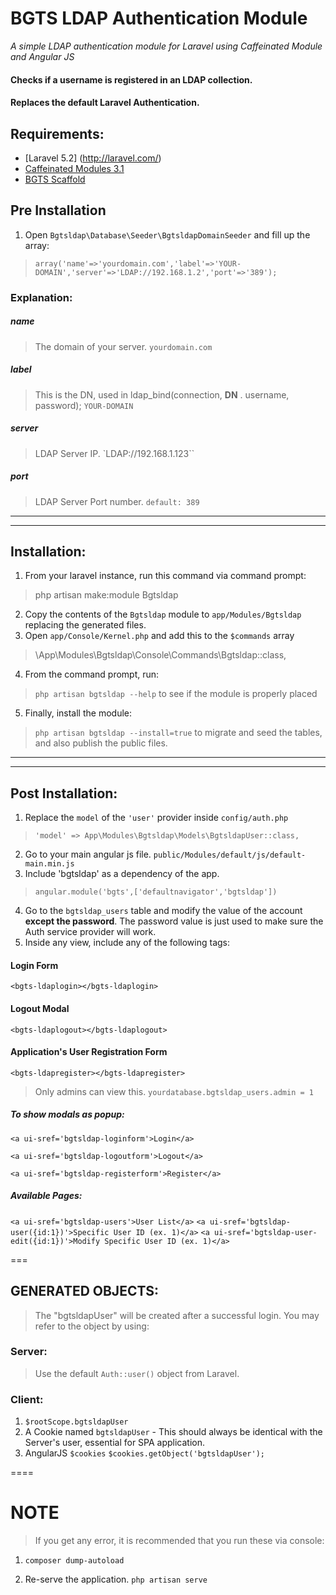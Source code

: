 # BGTS LDAP Authentication Module
_A simple LDAP authentication module for Laravel using Caffeinated Module and Angular JS_
#### Checks if a username is registered in an LDAP collection.
#### Replaces the default Laravel Authentication.

## Requirements:
* [Laravel 5.2] (http://laravel.com/)
* [Caffeinated Modules 3.1](https://github.com/caffeinated/modules)
* [BGTS Scaffold](https://github.com/Jaronloch2/BGTS-Scaffold)

## Pre Installation
1. Open `Bgtsldap\Database\Seeder\BgtsldapDomainSeeder` and fill up the array:
> `array('name'=>'yourdomain.com','label'=>'YOUR-DOMAIN','server'=>'LDAP://192.168.1.2','port'=>'389');`

### Explanation:

##### name
> The domain of your server. `yourdomain.com`
##### label
> This is the DN, used in ldap_bind(connection, **DN** . username, password); `YOUR-DOMAIN`
##### server
> LDAP Server IP. `LDAP://192.168.1.123``
##### port
> LDAP Server Port number. `default: 389`
>
***
***

## Installation:
1. From your laravel instance, run this command via command prompt:

> php artisan make:module Bgtsldap

2. Copy the contents of the `Bgtsldap` module to `app/Modules/Bgtsldap` replacing the generated files.
3. Open `app/Console/Kernel.php` and add this to the `$commands` array

> \App\Modules\Bgtsldap\Console\Commands\Bgtsldap::class,

4. From the command prompt, run:

> `php artisan bgtsldap --help` to see if the module is properly placed

5. Finally, install the module:

> `php artisan bgtsldap --install=true` to migrate and seed the tables, and also publish the public files.

***
***

## Post Installation:
1. Replace the `model` of the `'user'` provider inside `config/auth.php`
> `'model' => App\Modules\Bgtsldap\Models\BgtsldapUser::class,`
2. Go to your main angular js file. `public/Modules/default/js/default-main.min.js`
3. Include 'bgtsldap' as a dependency of the app.
> `angular.module('bgts',['defaultnavigator','bgtsldap'])`
4. Go to the `bgtsldap_users` table and modify the value of the account **except the password**. The password value is just used to make sure the Auth service provider will work.
5. Inside any view, include any of the following tags:

#### Login Form
`<bgts-ldaplogin></bgts-ldaplogin>`

#### Logout Modal
`<bgts-ldaplogout></bgts-ldaplogout>`

#### Application's User Registration Form
`<bgts-ldapregister></bgts-ldapregister>`
> Only admins can view this.
`yourdatabase.bgtsldap_users.admin = 1`

##### To show modals as popup:
`<a ui-sref='bgtsldap-loginform'>Login</a>`

`<a ui-sref='bgtsldap-logoutform'>Logout</a>`

`<a ui-sref='bgtsldap-registerform'>Register</a>`

##### Available Pages:
`<a ui-sref='bgtsldap-users'>User List</a>`
`<a ui-sref='bgtsldap-user({id:1})'>Specific User ID (ex. 1)</a>`
`<a ui-sref='bgtsldap-user-edit({id:1})'>Modify Specific User ID (ex. 1)</a>`

===

## GENERATED OBJECTS:
> The "bgtsldapUser" will be created after a successful login.
> You may refer to the object by using:

### Server:
> Use the default `Auth::user()` object from Laravel.

### Client:
1. `$rootScope.bgtsldapUser`
2. A Cookie named `bgtsldapUser` - This should always be identical with the Server's user, essential for SPA application.
3. AngularJS `$cookies` `$cookies.getObject('bgtsldapUser');`

====

# NOTE
> If you get any error, it is recommended that you run these via console:

1. `composer dump-autoload`

2. Re-serve the application. `php artisan serve`





